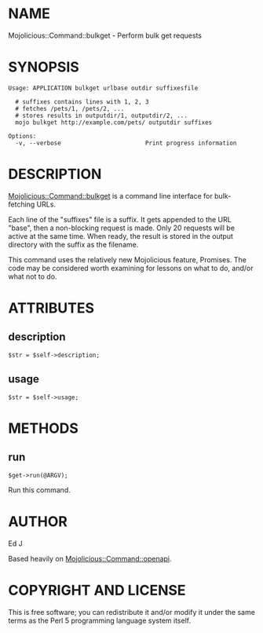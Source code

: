 # NAME

Mojolicious::Command::bulkget - Perform bulk get requests

# SYNOPSIS

    Usage: APPLICATION bulkget urlbase outdir suffixesfile

      # suffixes contains lines with 1, 2, 3
      # fetches /pets/1, /pets/2, ...
      # stores results in outputdir/1, outputdir/2, ...
      mojo bulkget http://example.com/pets/ outputdir suffixes

    Options:
      -v, --verbose                        Print progress information

# DESCRIPTION

[Mojolicious::Command::bulkget](https://metacpan.org/pod/Mojolicious::Command::bulkget) is a command line interface for
bulk-fetching URLs.

Each line of the "suffixes" file is a suffix.  It gets appended to the URL
"base", then a non-blocking request is made. Only 20 requests will be
active at the same time. When ready, the result is stored in the output
directory with the suffix as the filename.

This command uses the relatively new Mojolicious feature, Promises. The
code may be considered worth examining for lessons on what to do, and/or
what not to do.

# ATTRIBUTES

## description

    $str = $self->description;

## usage

    $str = $self->usage;

# METHODS

## run

    $get->run(@ARGV);

Run this command.

# AUTHOR

Ed J

Based heavily on [Mojolicious::Command::openapi](https://metacpan.org/pod/Mojolicious::Command::openapi).

# COPYRIGHT AND LICENSE

This is free software; you can redistribute it and/or modify it under
the same terms as the Perl 5 programming language system itself.
